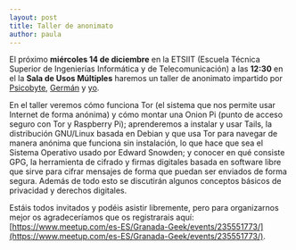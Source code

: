```yaml
---
layout: post
title: Taller de anonimato
author: paula
---
```


El próximo **miércoles 14 de diciembre** en la ETSIIT (Escuela Técnica Superior de Ingenierías Informática y de Telecomunicación) a las **12:30** en el la **Sala de Usos Múltiples** haremos un taller de anonimato impartido por [Psicobyte](https://twitter.com/psicobyte_), [Germán](https://twitter.com/germaaan_) y [yo](https://twitter.com/Terceranexus6).

En el taller veremos cómo funciona Tor (el sistema que nos permite usar Internet de forma anónima) y cómo montar una Onion Pi (punto de acceso seguro con Tor y Raspberry Pi); aprenderemos a instalar y usar Tails, la distribución GNU/Linux basada en Debian y que usa Tor para navegar de manera anónima que funciona sin instalación, lo que hace que sea el Sistema Operativo usado por Edward Snowden; y conocer en qué consiste GPG, la herramienta de cifrado y firmas digitales basada en software libre que sirve para cifrar mensajes de forma que puedan ser enviados de forma segura. Además de todo esto se discutirán algunos conceptos básicos de privacidad y derechos digitales.

Estáis todos invitados y podéis asistir libremente, pero para organizarnos mejor os agradeceríamos que os registrarais aquí: [https://www.meetup.com/es-ES/Granada-Geek/events/235551773/](https://www.meetup.com/es-ES/Granada-Geek/events/235551773/).

